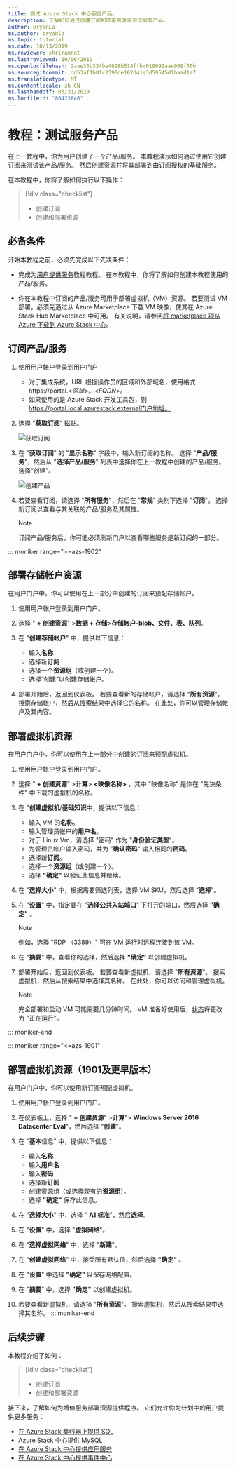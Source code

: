 ```yaml
---
title: 测试 Azure Stack 中心服务产品。
description: 了解如何通过创建订阅和部署资源来测试服务产品。
author: BryanLa
ms.author: bryanla
ms.topic: tutorial
ms.date: 10/13/2019
ms.reviewer: shriramnat
ms.lastreviewed: 10/06/2019
ms.openlocfilehash: 2aae33b324be4828b514ffbd019992aae989f50b
ms.sourcegitcommit: dd53af1b0fc2390de162d41e3d59545d1baad1a7
ms.translationtype: MT
ms.contentlocale: zh-CN
ms.lasthandoff: 03/31/2020
ms.locfileid: "80423846"
---
```

# <a name="tutorial-test-a-service-offering"></a>教程：测试服务产品

在上一教程中，你为用户创建了一个产品/服务。 本教程演示如何通过使用它创建订阅来测试该产品/服务。 然后创建资源并将其部署到由订阅授权的基础服务。

在本教程中，你将了解如何执行以下操作：

> [!div class="checklist"]
> * 创建订阅
> * 创建和部署资源

## <a name="prerequisites"></a>必备条件

开始本教程之前，必须先完成以下先决条件：

- 完成为[用户提供服务](tutorial-offer-services.md)教程教程。 在本教程中，你将了解如何创建本教程使用的产品/服务。

- 你在本教程中订阅的产品/服务可用于部署虚拟机（VM）资源。 若要测试 VM 部署，必须先通过从 Azure Marketplace 下载 VM 映像，使其在 Azure Stack Hub Marketplace 中可用。 有关说明，请参阅[将 marketplace 项从 Azure 下载到 Azure Stack 中心](azure-stack-download-azure-marketplace-item.md)。 

## <a name="subscribe-to-the-offer"></a>订阅产品/服务

1. 使用用户帐户登录到用户门户 

   - 对于集成系统，URL 根据操作员的区域和外部域名，使用格式 https://portal.&lt;*区域*&gt;。&lt;*FQDN*&gt;。
   - 如果使用的是 Azure Stack 开发工具包，则 https://portal.local.azurestack.external门户地址。

1. 选择 "**获取订阅**" 磁贴。

   ![获取订阅](media/tutorial-test-offer/1-get-subscription.png)

1. 在 "**获取订阅**" 的 "**显示名称**" 字段中，输入新订阅的名称。 选择 "**产品/服务**"，然后从 "**选择产品/服务**" 列表中选择你在上一教程中创建的产品/服务。 选择“创建”。

   ![创建产品](media/tutorial-test-offer/2-create-subscription.png)

1. 若要查看订阅，请选择 "**所有服务**"，然后在 "**常规**" 类别下选择 "**订阅**"。 选择新订阅以查看与其关联的产品/服务及其属性。

   >[!NOTE]
   >订阅产品/服务后，你可能必须刷新门户以查看哪些服务是新订阅的一部分。

::: moniker range=">=azs-1902"
## <a name="deploy-a-storage-account-resource"></a>部署存储帐户资源

在用户门户中，你可以使用在上一部分中创建的订阅来预配存储帐户。

1. 使用用户帐户登录到用户门户。

1. 选择 " **+ 创建资源**" >**数据 + 存储**>**存储帐户-blob、文件、表、队列**。

1. 在 "**创建存储帐户**" 中，提供以下信息：
  
   - 输入**名称**
   - 选择新**订阅**
   - 选择一个**资源组**（或创建一个）。 
   - 选择“创建”以创建存储帐户。

1. 部署开始后，返回到仪表板。 若要查看新的存储帐户，请选择 "**所有资源**"。 搜索存储帐户，然后从搜索结果中选择它的名称。 在此处，你可以管理存储帐户及其内容。

## <a name="deploy-a-virtual-machine-resource"></a>部署虚拟机资源

在用户门户中，你可以使用在上一部分中创建的订阅来预配虚拟机。

1. 使用用户帐户登录到用户门户。

1. 选择 " **+ 创建资源**" >**计算**> **\<映像名称\>** ，其中 "映像名称" 是你在 "先决条件" 中下载的虚拟机的名称。
1. 在 "**创建虚拟机**/**基础知识**中，提供以下信息：
  
   - 输入 VM 的**名称**。
   - 输入管理员帐户的**用户名**。
   - 对于 Linux Vm，请选择 "密码" 作为 "**身份验证类型**"。
   - 为管理员帐户输入密码，并为 "**确认密码**" 输入相同的**密码**。
   - 选择新**订阅**。
   - 选择一个**资源组**（或创建一个）。 
   - 选择 **"确定"** 以验证此信息并继续。

1. 在 "**选择大小**" 中，根据需要筛选列表，选择 VM SKU，然后选择 "**选择**"。  
1. 在 "**设置**" 中，指定要在 "**选择公共入站端口**" 下打开的端口，然后选择 **"确定"** 。
   > [!NOTE]
   > 例如，选择 "RDP （3389）" 可在 VM 运行时远程连接到该 VM。
1. 在 "**摘要**" 中，查看你的选择，然后选择 **"确定"** 以创建虚拟机。  
1. 部署开始后，返回到仪表板。 若要查看新虚拟机，请选择 "**所有资源**"。 搜索虚拟机，然后从搜索结果中选择其名称。 在此处，你可以访问和管理虚拟机。
   > [!NOTE]
   > 完全部署和启动 VM 可能需要几分钟时间。 VM 准备好使用后，[状态](/azure/virtual-machines/windows/states-lifecycle)将更改为 "正在运行"。

::: moniker-end

::: moniker range="<=azs-1901"
## <a name="deploy-a-virtual-machine-resource-1901-and-earlier"></a>部署虚拟机资源（1901及更早版本）

在用户门户中，你可以使用新订阅预配虚拟机。

1. 使用用户帐户登录到用户门户。

1. 在仪表板上，选择 " **+ 创建资源**" >**计算**"> **Windows Server 2016 Datacenter Eval**"，然后选择 "**创建**"。

1. 在 "**基本**信息" 中，提供以下信息：
  
   - 输入**名称**
   - 输入**用户名**
   - 输入**密码**
   - 选择新**订阅**
   - 创建资源组（或选择现有的**资源组**）。 
   - 选择 **"确定"** 保存此信息。

1. 在 "**选择大小**" 中，选择 " **A1 标准**"，然后**选择**。  
1. 在 "**设置**" 中，选择 "**虚拟网络**"。

1. 在 "**选择虚拟网络**" 中，选择 "**新建**"。

1. 在 "**创建虚拟网络**" 中，接受所有默认值，然后选择 **"确定"** 。

1. 在 "**设置**" 中选择 **"确定"** 以保存网络配置。

1. 在 "**摘要**" 中，选择 **"确定"** 以创建虚拟机。  

1. 若要查看新虚拟机，请选择 "**所有资源**"。 搜索虚拟机，然后从搜索结果中选择其名称。
::: moniker-end

## <a name="next-steps"></a>后续步骤

本教程介绍了如何：

> [!div class="checklist"]
> * 创建订阅
> * 创建和部署资源 

接下来，了解如何为增值服务部署资源提供程序。 它们允许你为计划中的用户提供更多服务：

- [在 Azure Stack 集线器上提供 SQL](azure-stack-sql-resource-provider.md)
- [Azure Stack 中心提供 MySQL](azure-stack-mysql-resource-provider.md)
- [在 Azure Stack 中心提供应用服务](azure-stack-app-service-overview.md)
- [在 Azure Stack 中心提供事件中心](event-hubs-rp-overview.md)
